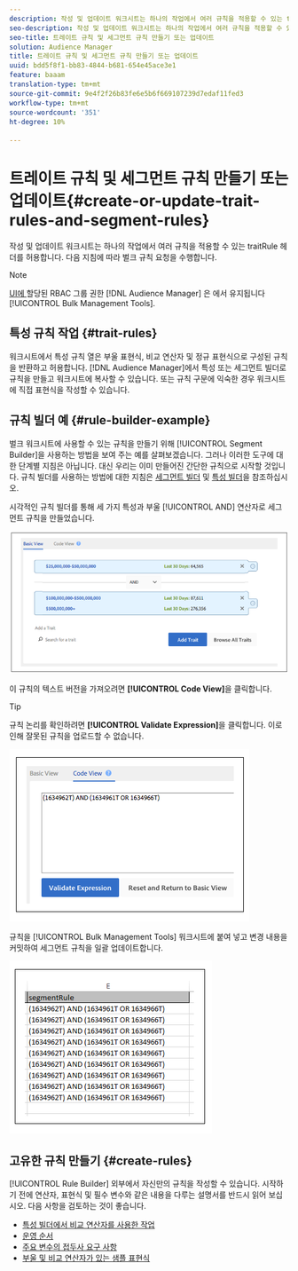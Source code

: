 ```yaml
---
description: 작성 및 업데이트 워크시트는 하나의 작업에서 여러 규칙을 적용할 수 있는 traitRule 헤더를 허용합니다. 다음 지침에 따라 벌크 규칙 요청을 수행합니다.
seo-description: 작성 및 업데이트 워크시트는 하나의 작업에서 여러 규칙을 적용할 수 있는 traitRule 헤더를 허용합니다. 다음 지침에 따라 벌크 규칙 요청을 수행합니다.
seo-title: 트레이트 규칙 및 세그먼트 규칙 만들기 또는 업데이트
solution: Audience Manager
title: 트레이트 규칙 및 세그먼트 규칙 만들기 또는 업데이트
uuid: bdd5f8f1-bb83-4844-b681-654e45ace3e1
feature: baaam
translation-type: tm+mt
source-git-commit: 9e4f2f26b83fe6e5b6f669107239d7edaf11fed3
workflow-type: tm+mt
source-wordcount: '351'
ht-degree: 10%

---
```



# 트레이트 규칙 및 세그먼트 규칙 만들기 또는 업데이트{#create-or-update-trait-rules-and-segment-rules}

작성 및 업데이트 워크시트는 하나의 작업에서 여러 규칙을 적용할 수 있는 traitRule 헤더를 허용합니다. 다음 지침에 따라 벌크 규칙 요청을 수행합니다.

<!-- 

<p>c_bulk_rules.xml </p>

 -->

>[!NOTE]
>
>[UI에 ](../../features/administration/administration-overview.md) 할당된 RBAC 그룹 권한 [!DNL Audience Manager] 은 에서 유지됩니다 [!UICONTROL Bulk Management Tools].

## 특성 규칙 작업 {#trait-rules}

워크시트에서 특성 규칙 열은 부울 표현식, 비교 연산자 및 정규 표현식으로 구성된 규칙을 반환하고 허용합니다. [!DNL Audience Manager]에서 특성 또는 세그먼트 빌더로 규칙을 만들고 워크시트에 복사할 수 있습니다. 또는 규칙 구문에 익숙한 경우 워크시트에 직접 표현식을 작성할 수 있습니다.

## 규칙 빌더 예 {#rule-builder-example}

벌크 워크시트에 사용할 수 있는 규칙을 만들기 위해 [!UICONTROL Segment Builder]을 사용하는 방법을 보여 주는 예를 살펴보겠습니다. 그러나 이러한 도구에 대한 단계별 지침은 아닙니다. 대신 우리는 이미 만들어진 간단한 규칙으로 시작할 것입니다. 규칙 빌더를 사용하는 방법에 대한 지침은 [세그먼트 빌더](../../features/segments/segment-builder.md) 및 [특성 빌더](../../features/traits/about-trait-builder.md)을 참조하십시오.

시각적인 규칙 빌더를 통해 세 가지 특성과 부울 [!UICONTROL AND] 연산자로 세그먼트 규칙을 만들었습니다.

![](assets/visualrule.png)

이 규칙의 텍스트 버전을 가져오려면 **[!UICONTROL Code View]**&#x200B;을 클릭합니다.

>[!TIP]
>
>규칙 논리를 확인하려면 **[!UICONTROL Validate Expression]**&#x200B;을 클릭합니다. 이로 인해 잘못된 규칙을 업로드할 수 없습니다.

![](assets/coderule.png)

규칙을 [!UICONTROL Bulk Management Tools] 워크시트에 붙여 넣고 변경 내용을 커밋하여 세그먼트 규칙을 일괄 업데이트합니다.

![](assets/segmentrule.png)

## 고유한 규칙 만들기 {#create-rules}

[!UICONTROL Rule Builder] 외부에서 자신만의 규칙을 작성할 수 있습니다. 시작하기 전에 연산자, 표현식 및 필수 변수와 같은 내용을 다루는 설명서를 반드시 읽어 보십시오. 다음 사항을 검토하는 것이 좋습니다.

* [특성 빌더에서 비교 연산자를 사용한 작업](../../features/traits/trait-comparison-operators.md)
* [운영 순서](../../features/traits/trait-operator-precedence.md)
* [주요 변수의 접두사 요구 사항](../../features/traits/trait-variable-prefixes.md)
* [부울 및 비교 연산자가 있는 샘플 표현식](../../features/traits/trait-expression-samples.md)

